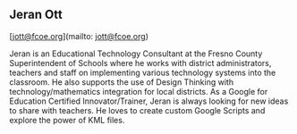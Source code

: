 ## Jeran Ott

[jott@fcoe.org](mailto: jott@fcoe.org)

Jeran is an Educational Technology Consultant at the Fresno County Superintendent of Schools where he works with district administrators, teachers and staff on implementing various technology systems into the classroom. He also supports the use of Design Thinking with technology/mathematics integration for local districts. As a Google for Education Certified Innovator/Trainer, Jeran is always looking for new ideas to share with teachers. He loves to create custom Google Scripts and explore the power of KML files.
